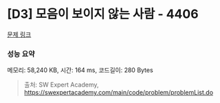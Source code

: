 # [D3] 모음이 보이지 않는 사람 - 4406 

[문제 링크](https://swexpertacademy.com/main/code/problem/problemDetail.do?contestProbId=AWNcD_66pUEDFAV8) 

### 성능 요약

메모리: 58,240 KB, 시간: 164 ms, 코드길이: 280 Bytes



> 출처: SW Expert Academy, https://swexpertacademy.com/main/code/problem/problemList.do